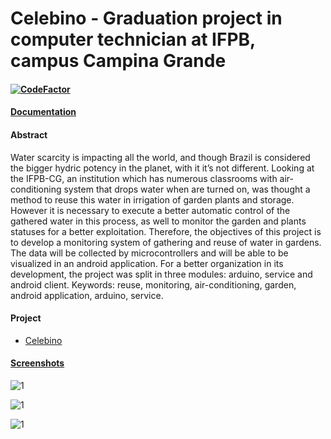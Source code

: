 # Celebino - Graduation project in computer technician at IFPB, campus Campina Grande 

#### [![CodeFactor](https://www.codefactor.io/repository/github/mrh3nry/celebino/badge)](https://www.codefactor.io/repository/github/mrh3nry/celebino)

#### [Documentation](https://drive.google.com/file/d/0B8KUsVYhoQaFRjU2ay1qd1I2MFo3TzhzakM0QXNUMFBIRVdN/view?usp=sharing)

#### Abstract

  Water scarcity is impacting all the world, and though Brazil is considered the
bigger hydric potency in the planet, with it it’s not different. Looking at the IFPB-CG, an
institution which has numerous classrooms with air-conditioning system that drops
water when are turned on, was thought a method to reuse this water in irrigation of
garden plants and storage. However it is necessary to execute a better automatic
control of the gathered water in this process, as well to monitor the garden and plants
statuses for a better exploitation. Therefore, the objectives of this project is to develop
a monitoring system of gathering and reuse of water in gardens. The data will be
collected by microcontrollers and will be able to be visualized in an android application.
For a better organization in its development, the project was split in three modules:
arduino, service and android client.
Keywords: reuse, monitoring, air-conditioning, garden, android application, arduino,
service.
  
#### Project
  - [Celebino](https://github.com/Celebino)
  
#### [Screenshots](https://github.com/MrH3nry/Celebino/tree/master/Design/Screenshots)

![1](https://raw.githubusercontent.com/MrH3nry/Celebino/master/Design/Screenshots/1.png)

![1](https://raw.githubusercontent.com/MrH3nry/Celebino/master/Design/Screenshots/3.png)

![1](https://raw.githubusercontent.com/MrH3nry/Celebino/master/Design/Screenshots/4.png)
